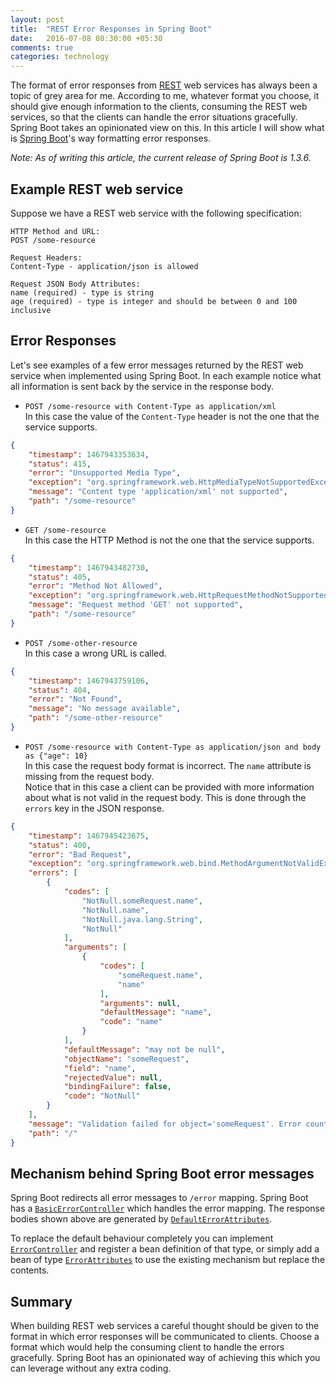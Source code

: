 ```yaml
---
layout: post
title:  "REST Error Responses in Spring Boot"
date:   2016-07-08 08:30:00 +05:30
comments: true
categories: technology
---
```


The format of error responses from [REST][REST] web services has always been a topic of grey area for me. According 
to me, whatever format you choose, it should give enough information to the clients, consuming the REST web services, 
so that the clients can handle the error situations gracefully. Spring Boot takes an opinionated view on this. In 
this article I will show what is [Spring Boot][Boot]'s way formatting error responses. 

_Note: As of writing this article, the current release of Spring Boot is 1.3.6._ 

## Example REST web service
Suppose we have a REST web service with the following specification:

```
HTTP Method and URL:
POST /some-resource

Request Headers:
Content-Type - application/json is allowed

Request JSON Body Attributes:
name (required) - type is string
age (required) - type is integer and should be between 0 and 100 inclusive 
```

## Error Responses
Let's see examples of a few error messages returned by the REST web service when implemented using Spring Boot. In 
each example notice what all information is sent back by the service in the response body.

* `POST /some-resource with Content-Type as application/xml`  
In this case the value of the `Content-Type` header is not the one that the service supports.

```json
{
    "timestamp": 1467943353634,
    "status": 415,
    "error": "Unsupported Media Type",
    "exception": "org.springframework.web.HttpMediaTypeNotSupportedException",
    "message": "Content type 'application/xml' not supported",
    "path": "/some-resource"
}
```

* `GET /some-resource`  
In this case the HTTP Method is not the one that the service supports.

```json
{
    "timestamp": 1467943482730,
    "status": 405,
    "error": "Method Not Allowed",
    "exception": "org.springframework.web.HttpRequestMethodNotSupportedException",
    "message": "Request method 'GET' not supported",
    "path": "/some-resource"
}
```

* `POST /some-other-resource`  
In this case a wrong URL is called.

```json
{
    "timestamp": 1467943759106,
    "status": 404,
    "error": "Not Found",
    "message": "No message available",
    "path": "/some-other-resource"
}
```

* `POST /some-resource with Content-Type as application/json and body as {"age": 10}`  
In this case the request body format is incorrect. The `name` attribute is missing from the request body.  
Notice that in this case a client can be provided with more information about what is not valid in the request body. 
This is done through the `errors` key in the JSON response.

```json
{
    "timestamp": 1467945423675,
    "status": 400,
    "error": "Bad Request",
    "exception": "org.springframework.web.bind.MethodArgumentNotValidException",
    "errors": [
        {
            "codes": [
                "NotNull.someRequest.name",
                "NotNull.name",
                "NotNull.java.lang.String",
                "NotNull"
            ],
            "arguments": [
                {
                    "codes": [
                        "someRequest.name",
                        "name"
                    ],
                    "arguments": null,
                    "defaultMessage": "name",
                    "code": "name"
                }
            ],
            "defaultMessage": "may not be null",
            "objectName": "someRequest",
            "field": "name",
            "rejectedValue": null,
            "bindingFailure": false,
            "code": "NotNull"
        }
    ],
    "message": "Validation failed for object='someRequest'. Error count: 1",
    "path": "/"
}
```

## Mechanism behind Spring Boot error messages
Spring Boot redirects all error messages to `/error` mapping. Spring Boot has a [`BasicErrorController`][BEC] which handles 
the error mapping. The response bodies shown above are generated by [`DefaultErrorAttributes`][DEA]. 

To replace the default behaviour completely you can implement [`ErrorController`][EC] and register a bean definition 
of that type, or simply add a bean of type [`ErrorAttributes`][EA] to use the existing mechanism but replace the contents.

## Summary
When building REST web services a careful thought should be given to the format in which error responses will 
be communicated to clients. Choose a format which would help the consuming client to handle the errors gracefully. 
Spring Boot has an opinionated way of achieving this which you can leverage without any extra coding. 

[REST]: https://en.wikipedia.org/wiki/Representational_state_transfer
[Boot]: http://projects.spring.io/spring-boot/
[BEC]: https://github.com/spring-projects/spring-boot/blob/master/spring-boot-autoconfigure/src/main/java/org/springframework/boot/autoconfigure/web/BasicErrorController.java
[DEA]: https://github.com/spring-projects/spring-boot/blob/master/spring-boot-autoconfigure/src/main/java/org/springframework/boot/autoconfigure/web/DefaultErrorAttributes.java
[EC]: https://github.com/spring-projects/spring-boot/blob/master/spring-boot-autoconfigure/src/main/java/org/springframework/boot/autoconfigure/web/ErrorController.java
[EA]: https://github.com/spring-projects/spring-boot/blob/master/spring-boot-autoconfigure/src/main/java/org/springframework/boot/autoconfigure/web/ErrorAttributes.java
